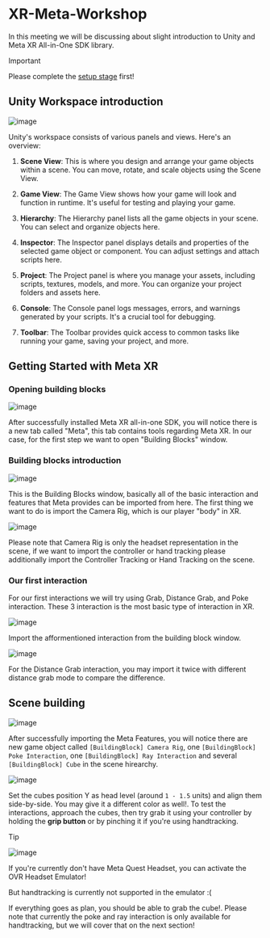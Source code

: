 # XR-Meta-Workshop

In this meeting we will be discussing about slight introduction to Unity and Meta XR All-in-One SDK library.

> [!IMPORTANT]  
> Please complete the [setup stage](https://github.com/Mengz04/XR-Meta-Workshop/blob/main/setup.md) first!

## Unity Workspace introduction
![image](https://github.com/cg20231c/unity-graphics-smooth-brains/assets/78022264/b6e0a3fe-558a-4389-ba63-c2abb08842b1)

Unity's workspace consists of various panels and views. Here's an overview:

1. **Scene View**: This is where you design and arrange your game objects within a scene. You can move, rotate, and scale objects using the Scene View.

2. **Game View**: The Game View shows how your game will look and function in runtime. It's useful for testing and playing your game.

3. **Hierarchy**: The Hierarchy panel lists all the game objects in your scene. You can select and organize objects here.

4. **Inspector**: The Inspector panel displays details and properties of the selected game object or component. You can adjust settings and attach scripts here.

5. **Project**: The Project panel is where you manage your assets, including scripts, textures, models, and more. You can organize your project folders and assets here.

6. **Console**: The Console panel logs messages, errors, and warnings generated by your scripts. It's a crucial tool for debugging.

7. **Toolbar**: The Toolbar provides quick access to common tasks like running your game, saving your project, and more.

## Getting Started with Meta XR

### Opening building blocks
![image](https://github.com/user-attachments/assets/bcb51aad-7bea-4a9e-90fb-0c58d08a6379)

After successfully installed Meta XR all-in-one SDK, you will notice there is a new tab called "Meta", this tab contains tools regarding Meta XR. In our case, for the first step we want to open "Building Blocks" window.

### Building blocks introduction
![image](https://github.com/user-attachments/assets/24e75be9-3cde-4c18-97ea-af1768780b02)

This is the Building Blocks window, basically all of the basic interaction and features that Meta provides can be imported from here. The first thing we want to do is import the Camera Rig, which is our player "body" in XR.

![image](https://github.com/user-attachments/assets/4e6b4034-b6dd-4b66-b58a-bd28181575cd)

Please note that Camera Rig is only the headset representation in the scene, if we want to import the controller or hand tracking please additionally import the Controller Tracking or Hand Tracking on the scene.

### Our first interaction

For our first interactions we will try using Grab, Distance Grab, and Poke interaction. These 3 interaction is the most basic type of interaction in XR.

![image](https://github.com/user-attachments/assets/aef53b2d-220f-4d2f-8835-ddeba140421d)

Import the afformentioned interaction from the building block window.

![image](https://github.com/user-attachments/assets/c09bbffa-5a30-406c-bfd4-c409a8e31765)

For the Distance Grab interaction, you may import it twice with different distance grab mode to compare the difference.

## Scene building

![image](https://github.com/user-attachments/assets/ef8591d4-258a-424f-8242-db5ef067db77)

After successfully importing the Meta Features, you will notice there are new game object called `[BuildingBlock] Camera Rig`, one `[BuildingBlock] Poke Interaction`, one `[BuildingBlock] Ray Interaction` and several `[BuildingBlock] Cube` in the scene hirearchy.

![image](https://github.com/user-attachments/assets/7959243c-a2a7-4c41-b431-de09049199be)

Set the cubes position Y as head level (around `1 - 1.5` units) and align them side-by-side. You may give it a different color as well!. To test the interactions, approach the cubes, then try grab it using your controller by holding the **grip button** or by pinching it if you're using handtracking.

> [!TIP]
> ![image](https://github.com/user-attachments/assets/d1a572b5-fe18-46ac-9add-99e9cf41e986)
>
> If you're currently don't have Meta Quest Headset, you can activate the OVR Headset Emulator!
>
> But handtracking is currently not supported in the emulator :(

If everything goes as plan, you should be able to grab the cube!. Please note that currently the poke and ray interaction is only available for handtracking, but we will cover that on the next section!

